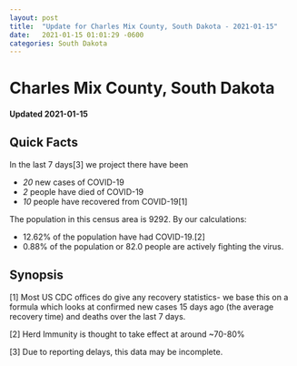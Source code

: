 ```yaml
---
layout: post
title:  "Update for Charles Mix County, South Dakota - 2021-01-15"
date:   2021-01-15 01:01:29 -0600
categories: South Dakota
---
```


# Charles Mix County, South Dakota
#### Updated 2021-01-15

## Quick Facts

In the last 7 days[3] we project there have been
- *20* new cases of COVID-19
- *2* people have died of COVID-19
- *10* people have recovered from COVID-19[1]

The population in this census area is 9292. By our calculations:
- 12.62% of the population have had COVID-19.[2]
- 0.88% of the population or 82.0 people are actively fighting the virus.

## Synopsis




[1] Most US CDC offices do give any recovery statistics- we base this on a formula which looks at confirmed new cases
15 days ago (the average recovery time) and deaths over the last 7 days.

[2] Herd Immunity is thought to take effect at around ~70-80%

[3] Due to reporting delays, this data may be incomplete.
 
    
